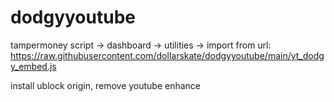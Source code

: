 # dodgyyoutube
tampermoney script -> dashboard -> utilities -> import from url: 
https://raw.githubusercontent.com/dollarskate/dodgyyoutube/main/yt_dodgy_embed.js

install ublock origin, remove youtube enhance
